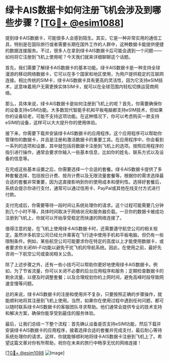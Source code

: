 # 绿卡AIS数据卡如何注册飞机会涉及到哪些步骤？[[TG💪+ @esim1088](https://t.me/s/esim1088)]

提到绿卡AIS数据卡，可能很多人会感到陌生。其实，它是一种非常实用的通信工具，特别是在国际旅行或者需要长期在国外工作的人群中，这种数据卡能提供便捷的数据连接服务。不过，很多人在拿到绿卡AIS数据卡后可能会遇到一个问题——如何将它注册到飞机上使用呢？今天我们就来详细聊聊这个话题。

首先，我们需要了解绿卡AIS数据卡的基本功能。绿卡AIS数据卡是一种支持全球漫游的移动网络数据卡，它可以在多个国家和地区使用，为用户提供稳定的互联网连接。相比传统的SIM卡，绿卡AIS数据卡具有更高的灵活性，因为它支持eSIM技术，这意味着用户无需更换实体SIM卡，就可以在全球范围内轻松切换运营商网络。

那么，具体来说，绿卡AIS数据卡是如何注册到飞机上的呢？首先，你需要确保你的设备支持eSIM功能。大多数现代智能手机和平板电脑都支持eSIM技术，但如果你的设备较老，可能不支持这项功能。在这种情况下，你可以考虑购买一款支持eSIM的设备，这样可以大大提升你的使用体验。

接下来，你需要下载并安装绿卡AIS数据卡的应用程序。这个应用程序可以帮助你管理你的数据卡，并且是注册和激活数据卡的重要工具。在应用程序中，你会看到一系列的选项和设置，其中就包括将数据卡注册到飞机上的选项。按照应用程序的指引进行操作，通常会要求你输入一些基本信息，比如你的姓名、联系方式以及设备的信息等。

在完成这些基本设置之后，你需要选择一个合适的套餐。绿卡AIS数据卡提供了多种套餐选择，包括按日计费、按月计费以及无限流量套餐等。根据你的需求选择最合适的套餐非常重要，因为这直接影响到你的使用成本和便利性。选择好套餐后，系统会提示你进行支付，通常可以通过信用卡、PayPal或其他在线支付方式进行付款。

支付完成后，你需要等待一段时间让系统处理你的请求。这个过程可能需要几分钟到几个小时不等，具体时间取决于网络状况和服务器负载。一旦你的数据卡被成功注册到飞机上，你就可以开始享受稳定而快速的网络连接了。

值得注意的是，在飞机上使用绿卡AIS数据卡时，还需要遵守航空公司的相关规定。虽然许多航空公司已经允许乘客在飞行途中使用手机和平板电脑，但仍有一些限制条件。例如，某些航空公司可能要求你在特定的高度以上才能使用数据卡，或者要求你关闭Wi-Fi功能以避免干扰飞机的导航系统。因此，在使用之前，最好先咨询一下航空公司或查阅相关公告。

除了上述步骤之外，还有一些小技巧可以帮助你更好地使用绿卡AIS数据卡。例如，为了节省流量，你可以关闭不必要的后台应用程序和服务；定期检查数据卡的剩余流量，以便及时调整套餐；以及合理规划你的上网时间，避免高峰时段导致网速变慢等问题。

总的来说，绿卡AIS数据卡的注册和使用并不复杂，只要按照正确的步骤操作，就能顺利地将其注册到飞机上使用。当然，如果你在使用过程中遇到任何问题，都可以随时联系绿卡AIS数据卡的客服团队寻求帮助。他们通常会提供专业的技术支持和解决方案，确保你能享受到最佳的服务体验。

最后，让我们总结一下整个流程：首先确认设备是否支持eSIM功能，然后下载并安装绿卡AIS数据卡的应用程序，接着选择合适的套餐并完成支付，最后耐心等待系统处理你的请求。这样，你就能够顺利地将绿卡AIS数据卡注册到飞机上了。希望这篇文章对你有所帮助，祝你在未来的旅行中畅享无忧的网络连接！

[[TG💪+ @esim1088](https://t.me/s/esim1088) ![Image](https://i.postimg.cc/4NQfJmqS/Snipaste-2025-05-13-00-14-12.png)]